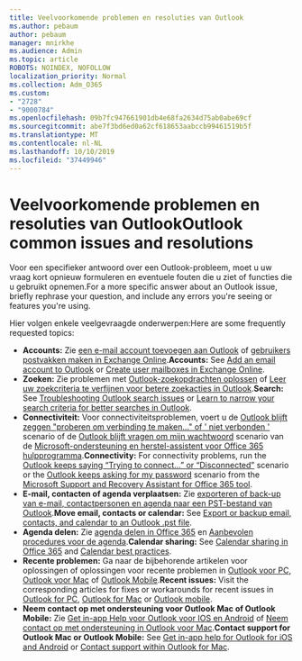 ```yaml
---
title: Veelvoorkomende problemen en resoluties van Outlook
ms.author: pebaum
author: pebaum
manager: mnirkhe
ms.audience: Admin
ms.topic: article
ROBOTS: NOINDEX, NOFOLLOW
localization_priority: Normal
ms.collection: Adm_O365
ms.custom:
- "2728"
- "9000784"
ms.openlocfilehash: 09b7fc947661901db4e68fa2634d75ab0abe69cf
ms.sourcegitcommit: abe7f3bd6ed0a62cf618653aabccb99461519b5f
ms.translationtype: MT
ms.contentlocale: nl-NL
ms.lasthandoff: 10/10/2019
ms.locfileid: "37449946"
---
```

# <a name="outlook-common-issues-and-resolutions"></a><span data-ttu-id="c2fc6-102">Veelvoorkomende problemen en resoluties van Outlook</span><span class="sxs-lookup"><span data-stu-id="c2fc6-102">Outlook common issues and resolutions</span></span>

<span data-ttu-id="c2fc6-103">Voor een specifieker antwoord over een Outlook-probleem, moet u uw vraag kort opnieuw formuleren en eventuele fouten die u ziet of functies die u gebruikt opnemen.</span><span class="sxs-lookup"><span data-stu-id="c2fc6-103">For a more specific answer about an Outlook issue, briefly rephrase your question, and include any errors you're seeing or features you're using.</span></span>

<span data-ttu-id="c2fc6-104">Hier volgen enkele veelgevraagde onderwerpen:</span><span class="sxs-lookup"><span data-stu-id="c2fc6-104">Here are some frequently requested topics:</span></span>

- <span data-ttu-id="c2fc6-105">**Accounts:** Zie [een e-mail account toevoegen aan Outlook](https://support.office.com/article/6e27792a-9267-4aa4-8bb6-c84ef146101b) of [gebruikers postvakken maken in Exchange Online](https://docs.microsoft.com/Exchange/recipients-in-exchange-online/create-user-mailboxes).</span><span class="sxs-lookup"><span data-stu-id="c2fc6-105">**Accounts:** See [Add an email account to Outlook](https://support.office.com/article/6e27792a-9267-4aa4-8bb6-c84ef146101b) or [Create user mailboxes in Exchange Online](https://docs.microsoft.com/Exchange/recipients-in-exchange-online/create-user-mailboxes).</span></span>
- <span data-ttu-id="c2fc6-106">**Zoeken:** Zie problemen met [Outlook-zoekopdrachten oplossen](https://support.office.com/article/2556b11f-f4d8-46be-b0a7-de33a3f4f066) of [Leer uw zoekcriteria te verfijnen voor betere zoekacties in Outlook](https://support.office.com/article/D824D1E9-A255-4C8A-8553-276FB895A8DA).</span><span class="sxs-lookup"><span data-stu-id="c2fc6-106">**Search:** See [Troubleshooting Outlook search issues](https://support.office.com/article/2556b11f-f4d8-46be-b0a7-de33a3f4f066) or [Learn to narrow your search criteria for better searches in Outlook](https://support.office.com/article/D824D1E9-A255-4C8A-8553-276FB895A8DA).</span></span>
- <span data-ttu-id="c2fc6-107">**Connectiviteit:** Voor connectiviteitsproblemen, voert u de [Outlook blijft zeggen "proberen om verbinding te maken..." of ' niet verbonden '](https://aka.ms/SaRA-OutlookDisconnect) scenario of de [Outlook blijft vragen om mijn wachtwoord](https://aka.ms/SaRA-OutlookPwdPrompt) scenario van de [Microsoft-ondersteuning en herstel-assistent voor Office 365 hulpprogramma](https://diagnostics.outlook.com/#/).</span><span class="sxs-lookup"><span data-stu-id="c2fc6-107">**Connectivity:** For connectivity problems, run the [Outlook keeps saying “Trying to connect…” or “Disconnected”](https://aka.ms/SaRA-OutlookDisconnect) scenario or the [Outlook keeps asking for my password](https://aka.ms/SaRA-OutlookPwdPrompt) scenario from the [Microsoft Support and Recovery Assistant for Office 365 tool](https://diagnostics.outlook.com/#/).</span></span>
- <span data-ttu-id="c2fc6-108">**E-mail, contacten of agenda verplaatsen:** Zie [exporteren of back-up van e-mail, contactpersonen en agenda naar een PST-bestand van Outlook](https://support.office.com/article/14252b52-3075-4e9b-be4e-ff9ef1068f91).</span><span class="sxs-lookup"><span data-stu-id="c2fc6-108">**Move email, contacts or calendar:** See [Export or backup email, contacts, and calendar to an Outlook .pst file](https://support.office.com/article/14252b52-3075-4e9b-be4e-ff9ef1068f91).</span></span>
- <span data-ttu-id="c2fc6-109">**Agenda delen:** Zie [agenda delen in Office 365](https://support.office.com/article/b576ecc3-0945-4d75-85f1-5efafb8a37b4) en [Aanbevolen procedures voor de agenda](https://support.office.com/article/D93F72D3-2361-4E0D-8D6A-5C4939C17F39).</span><span class="sxs-lookup"><span data-stu-id="c2fc6-109">**Calendar sharing:** See [Calendar sharing in Office 365](https://support.office.com/article/b576ecc3-0945-4d75-85f1-5efafb8a37b4) and [Calendar best practices](https://support.office.com/article/D93F72D3-2361-4E0D-8D6A-5C4939C17F39).</span></span>
- <span data-ttu-id="c2fc6-110">**Recente problemen:** Ga naar de bijbehorende artikelen voor oplossingen of oplossingen voor recente problemen in [Outlook voor PC](https://support.office.com/article/ecf61305-f84f-4e13-bb73-95a214ac1230), [Outlook voor Mac](https://support.office.com/article/54afa5e3-db38-422a-9d94-3b55330ded8e) of [Outlook Mobile](https://support.office.com/article/a264ef01-9c88-48fb-9285-7017e4f31f02).</span><span class="sxs-lookup"><span data-stu-id="c2fc6-110">**Recent issues:** Visit the corresponding articles for fixes or workarounds for recent issues in [Outlook for PC](https://support.office.com/article/ecf61305-f84f-4e13-bb73-95a214ac1230), [Outlook for Mac](https://support.office.com/article/54afa5e3-db38-422a-9d94-3b55330ded8e) or [Outlook mobile](https://support.office.com/article/a264ef01-9c88-48fb-9285-7017e4f31f02).</span></span>
- <span data-ttu-id="c2fc6-111">**Neem contact op met ondersteuning voor Outlook Mac of Outlook Mobile:** Zie [Get in-app Help voor Outlook voor IOS en Android](https://support.office.com/article/218a22d1-9fa5-4889-b689-de1c63493243) of [Neem contact op met ondersteuning in Outlook voor Mac](https://support.office.com/article/d0410177-8e65-4487-93f7-206a3a3d71a8).</span><span class="sxs-lookup"><span data-stu-id="c2fc6-111">**Contact support for Outlook Mac or Outlook Mobile:** See [Get in-app help for Outlook for iOS and Android](https://support.office.com/article/218a22d1-9fa5-4889-b689-de1c63493243) or [Contact support within Outlook for Mac](https://support.office.com/article/d0410177-8e65-4487-93f7-206a3a3d71a8).</span></span>
